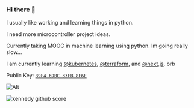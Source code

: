 ### Hi there 👋

<!--
**kennedy/kennedy** is a ✨ _special_ ✨ repository because its `README.md` (this file) appears on your GitHub profile.

Here are some ideas to get you started:

- 🔭 I’m currently working on ...
- 🌱 I’m currently learning ...
- 👯 I’m looking to collaborate on ...
- 🤔 I’m looking for help with ...
- 💬 Ask me about ...
- 📫 How to reach me: ...
- 😄 Pronouns: ...
- ⚡ Fun fact: ...
-->
I usually like working and learning things in python.

I need more microcontroller project ideas.

Currently taking MOOC in machine learning using python. Im going really slow...

I am currently learning [@kubernetes](https://github.com/kubernetes/kubernetes), [@terraform](https://github.com/hashicorp/terraform), and [@next.js](https://github.com/vercel/next.js). brb

Public Key: [`89F4 69BC 33FB 8F6E`](https://keybase.io/kennedy/pgp_keys.asc)

![Alt](https://repobeats.axiom.co/api/embed/607c9dd128121b8968ffc46a01324b8c7ca65cd5.svg "Repobeats analytics image")

![kennedy github score](https://github-readme-stats.vercel.app/api?username=kennedy&show_icons=true&theme=dark&count_private=true&hide_title=true)
